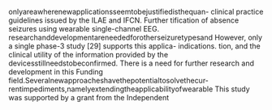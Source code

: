 onlyareawherenewapplicationsseemtobejustifiedisthequan- clinical practice guidelines issued by the ILAE and IFCN. Further
tification of absence seizures using wearable single-channel EEG. researchanddevelopmentareneededforotherseizuretypesand
However, only a single phase-3 study [29] supports this applica- indications.
tion, and the clinical utility of the information provided by the
devicesstillneedstobeconfirmed.
There is a need for further research and development in this Funding
field.Severalnewapproacheshavethepotentialtosolvethecur-
rentimpediments,namelyextendingtheapplicabilityofwearable This study was supported by a grant from the Independent